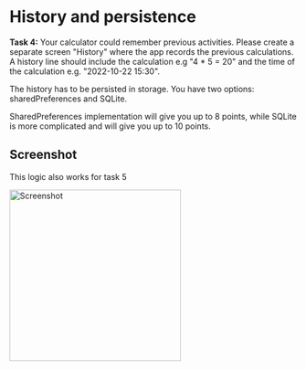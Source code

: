 # History and persistence

**Task 4:**
Your calculator could remember previous activities. Please create a separate screen "History" where the app records the previous calculations. A history line should include the calculation e.g "4 * 5 = 20" and the time of the calculation e.g. "2022-10-22 15:30".

The history has to be persisted in storage. You have two options: sharedPreferences and SQLite.

SharedPreferences implementation will give you up to 8 points, while SQLite is more complicated and will give you up to 10 points.

## Screenshot

This logic also works for task 5

<img src="4_history_and_persistence.gif" alt="Screenshot" width="300"/>